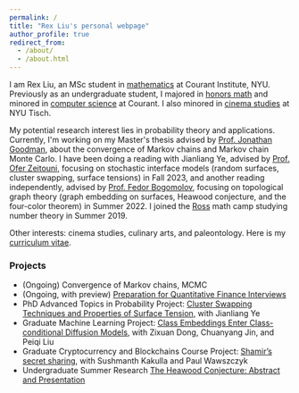 ```yaml
---
permalink: /
title: "Rex Liu's personal webpage"
author_profile: true
redirect_from: 
  - /about/
  - /about.html
---
```


I am Rex Liu, an MSc student in [mathematics](https://math.nyu.edu/dynamic/graduate/ms-gsas/ms-mathematics/) at Courant Institute, NYU. Previously as an undergraduate student, I majored in [honors math](https://math.nyu.edu/dynamic/undergrad/ba-cas/majors-minors/honors-programs/#honors-math-major) and minored in [computer science](https://cs.nyu.edu/home/undergrad/minor_programs.html) at Courant. I also minored in [cinema studies](https://tisch.nyu.edu/cinema-studies) at NYU Tisch.

My potential research interest lies in probability theory and applications. Currently, I'm working on my Master's thesis advised by [Prof. Jonathan Goodman](https://math.nyu.edu/~goodman/), about the convergence of Markov chains and Markov chain Monte Carlo. I have been doing a reading with Jianliang Ye, advised by [Prof. Ofer Zeitouni](https://www.wisdom.weizmann.ac.il/~zeitouni/), focusing on stochastic interface models (random surfaces, cluster swapping, surface tensions) in Fall 2023, and another reading independently, advised by [Prof. Fedor Bogomolov](https://math.nyu.edu/people/profiles/BOGOMOLOV_Fedor.html), focusing on topological graph theory (graph embedding on surfaces, Heawood conjecture, and the four-color theorem) in Summer 2022. I joined the [Ross](https://rossprogram.org/) math camp studying number theory in Summer 2019.

Other interests: cinema studies, culinary arts, and paleontology. Here is my [curriculum vitae](https://rexliu9.github.io/files/academic_cv_Feb24.pdf).

### Projects
+ (Ongoing) Convergence of Markov chains, MCMC
+ (Ongoing, with preview) [Preparation for Quantitative Finance Interviews](https://rexliu9.github.io/files/Quant_Interview_Prep_prev.pdf)
+ PhD Advanced Topics in Probability Project: [Cluster Swapping Techniques and Properties of Surface Tension](https://rexliu9.github.io/files/Properties_of_Surface_Tension.pdf), with Jianliang Ye
+ Graduate Machine Learning Project: [Class Embeddings Enter Class-conditional Diffusion Models](https://rexliu9.github.io/files/ceec_diffusion.pdf), with Zixuan Dong, Chuanyang Jin, and Peiqi Liu
+ Graduate Cryptocurrency and Blockchains Course Project: [Shamir’s secret sharing](https://rexliu9.github.io/files/Shamir’s_secret_sharing.pdf), with Sushmanth Kakulla and Paul Wawszczyk
+ Undergraduate Summer Research [The Heawood Conjecture: Abstract and Presentation](https://rexliu9.github.io/files/sure_slides.pdf)
